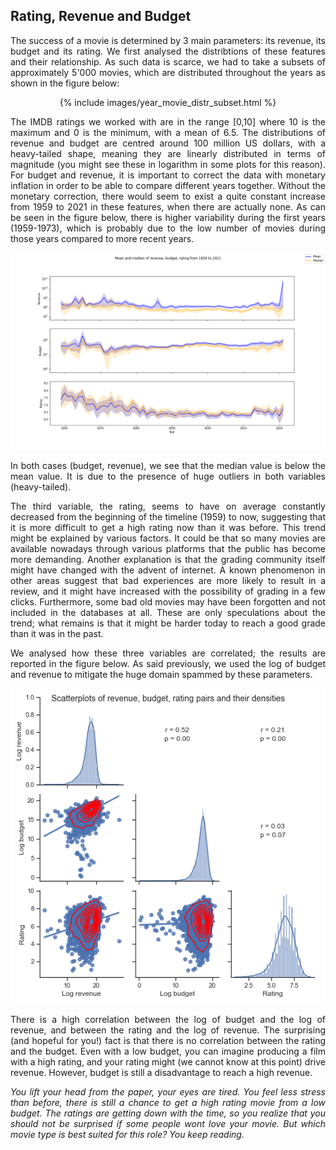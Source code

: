 ## Rating, Revenue and Budget

<p align="justify"> The success of a movie is determined by 3 main parameters: its revenue, its budget and its rating. We first analysed the distribtions of these features and their relationship. As such data is scarce, we had to take a subsets of approximately 5'000 movies, which are distributed throughout the years as shown in the figure below: </p>

<center>
  {% include images/year_movie_distr_subset.html %}
</center>


<p align="justify"> The IMDB ratings we worked with are in the range [0,10] where 10 is the maximum and 0 is the minimum, with a mean of 6.5. The distributions of revenue and budget are centred around 100 million US dollars, with a heavy-tailed shape, meaning they are linearly distributed in terms of magnitude (you might see these in logarithm in some plots for this reason). For budget and revenue, it is important to correct the data with monetary inflation in order to be able to compare different years together. Without the monetary correction, there would seem to exist a quite constant increase from 1959 to 2021 in these features, when there are actually none. As can be seen in the figure below, there is higher variability during the first years (1959-1973), which is probably due to the low number of movies during those years compared to more recent years.</p>

<p align="center">
  <img src="images/RRB_across_time.png" />
</p>

<p align="justify"> In both cases (budget, revenue), we see that the median value is below the mean value. It is due to the presence of huge outliers in both variables (heavy-tailed).</p>

<p align="justify"> The third variable, the rating, seems to have on average constantly decreased from the beginning of the timeline (1959) to now, suggesting that it is more difficult to get a high rating now than it was before. This trend might be explained by various factors. It could be that so many movies are available nowadays through various platforms that the public has become more demanding. Another explanation is that the grading community itself might have changed with the advent of internet. A known phenomenon in other areas suggest that bad experiences are more likely to result in a review, and it might have increased with the possibility of grading in a few clicks. Furthermore, some bad old movies may have been forgotten and not included in the databases at all. These are only speculations about the trend; what remains is that it might be harder today to reach a good grade than it was in the past.</p>

<p align="justify"> We analysed how these three variables are correlated; the results are reported in the figure below. As said previously, we used the log of budget and revenue to mitigate the huge domain spammed by these parameters.</p>

<p align="center">
  <img src="images/pairgrid_RRB_by_point.png" />
</p>

<p align="justify">There is a high correlation between the log of budget and the log of revenue, and between the rating and the log of revenue. The surprising (and hopeful for you!) fact is that there is no correlation between the rating and the budget. Even with a low budget, you can imagine producing a film with a high rating, and your rating might (we cannot know at this point) drive revenue. However, budget is still a disadvantage to reach a high revenue.</p>
  
<p align="justify"><i> You lift your head from the paper, your eyes are tired. You feel less stress than before, there is still a chance to get a high rating movie from a low budget. The ratings are getting down with the time, so you realize that you should not be surprised if some people wont love your movie. But which movie type is best suited for this role? You keep reading. </i></p>
